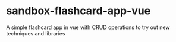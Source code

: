 # sandbox-flashcard-app-vue
 A simple flashcard app in vue with CRUD operations to try out new techniques and libraries
